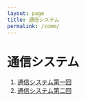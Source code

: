 ```yaml
---
layout: page
title: 通信システム
permalink: /comm/
---
```


# 通信システム

1. [通信システム第一回](https://sistkanri-my.sharepoint.com/:b:/g/personal/kato_takekazu_sist_ac_jp/EQtbbxseE6tKnalCfFNrBgABXrHZKcrPzeEUkTFgvBvNwA?e=uUjclG)
2. [通信システム第二回](https://sistkanri-my.sharepoint.com/:b:/g/personal/kato_takekazu_sist_ac_jp/EVBrdHHAthlJpUcz89vxdhUBhAxeGuanSLHADLt7nzcCEw?e=KbQ6bl)
